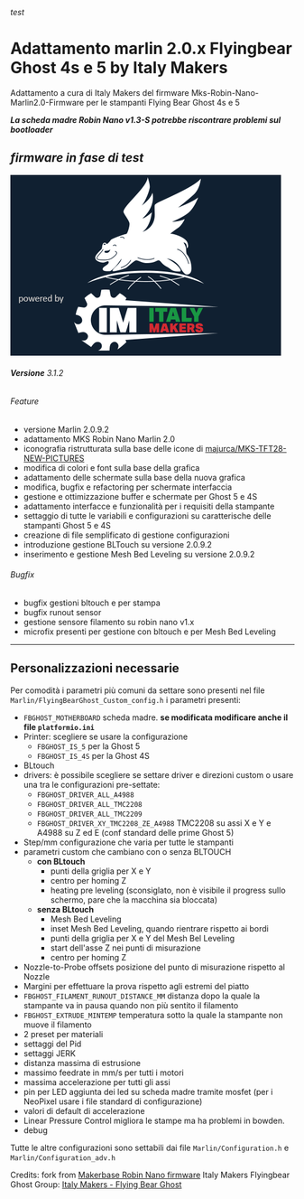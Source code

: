 _test_

# Adattamento marlin 2.0.x Flyingbear Ghost 4s e 5 by Italy Makers

Adattamento a cura di Italy Makers del firmware Mks-Robin-Nano-Marlin2.0-Firmware per le stampanti Flying Bear Ghost 4s e 5

***La scheda madre Robin Nano v1.3-S potrebbe riscontrare problemi sul bootloader***

## _*firmware in fase di test*_

![Italy Makers Firmware](docs/bmp_logo.png)


###### **Versione** 3.1.2
###### Feature
- versione Marlin 2.0.9.2
- adattamento MKS Robin Nano Marlin 2.0
- iconografia ristrutturata sulla base delle icone di [majurca/MKS-TFT28-NEW-PICTURES](https://github.com/majurca/MKS-TFT28-NEW-PICTURES)
- modifica di colori e font sulla base della grafica
- adattamento delle schermate sulla base della nuova grafica
- modifica, bugfix e refactoring per schermate interfaccia
- gestione e ottimizzazione buffer e schermate per Ghost 5 e 4S
- adattamento interfacce e funzionalità per i requisiti della stampante
- settaggio di tutte le variabili e configurazioni su caratterische delle stampanti Ghost 5 e 4S
- creazione di file semplificato di gestione configurazioni
- introduzione gestione BLTouch su versione 2.0.9.2
- inserimento e gestione Mesh Bed Leveling su versione 2.0.9.2

###### Bugfix
- bugfix gestioni bltouch e per stampa
- bugfix runout sensor
- gestione sensore filamento su robin nano v1.x
- microfix presenti per gestione con bltouch e per Mesh Bed Leveling

---

## Personalizzazioni necessarie

Per comodità i parametri più comuni da settare sono presenti nel file `Marlin/FlyingBearGhost_Custom_config.h`
i parametri presenti:
- `FBGHOST_MOTHERBOARD` scheda madre. **se modificata modificare anche il file `platformio.ini`**
- Printer: scegliere se usare la configurazione 
  - `FBGHOST_IS_5` per la Ghost 5
  - `FBGHOST_IS_4S` per la Ghost 4S
- BLtouch
- drivers: è possibile scegliere se settare driver e direzioni custom o usare una tra le configurazioni pre-settate:
  - `FBGHOST_DRIVER_ALL_A4988`
  - `FBGHOST_DRIVER_ALL_TMC2208`
  - `FBGHOST_DRIVER_ALL_TMC2209`
  - `FBGHOST_DRIVER_XY_TMC2208_ZE_A4988` TMC2208 su assi X e Y e A4988 su Z ed E (conf standard delle prime Ghost 5)
- Step/mm configurazione che varia per tutte le stampanti
- parametri custom che cambiano con o senza BLTOUCH
  - **con BLtouch**
    - punti della griglia per X e Y
    - centro per homing Z
    - heating pre leveling (sconsiglato, non è visibile il progress sullo schermo, pare che la macchina sia bloccata)
  - **senza BLtouch**
    - Mesh Bed Leveling
    - inset Mesh Bed Leveling, quando rientrare rispetto ai bordi
    - punti della griglia per X e Y del Mesh Bel Leveling
    - start dell'asse Z nei punti di misurazione
    - centro per homing Z
- Nozzle-to-Probe offsets posizione del punto di misurazione rispetto al Nozzle
- Margini per effettuare la prova rispetto agli estremi del piatto
- `FBGHOST_FILAMENT_RUNOUT_DISTANCE_MM` distanza dopo la quale la stampante va in pausa quando non più sentito il filamento
- `FBGHOST_EXTRUDE_MINTEMP` temperatura sotto la quale la stampante non muove il filamento
- 2 preset per materiali
- settaggi del Pid
- settaggi JERK
- distanza massima di estrusione
- massimo feedrate in mm/s per tutti i motori
- massima accelerazione per tutti gli assi
- pin per LED aggiunta dei led su scheda madre tramite mosfet (per i NeoPixel usare i file standard di configurazione)
- valori di default di accelerazione
- Linear Pressure Control migliora le stampe ma ha problemi in bowden.
- debug


Tutte le altre configurazioni sono settabili dai file `Marlin/Configuration.h` e `Marlin/Configuration_adv.h`

Credits:
fork from [Makerbase Robin Nano firmware](https://github.com/makerbase-mks/Mks-Robin-Nano-Marlin2.0-Firmware)
Italy Makers Flyingbear Ghost Group: [Italy Makers - Flying Bear Ghost](https://www.facebook.com/groups/907067056500590)



